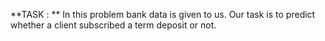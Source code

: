 **TASK : ** In this problem bank data is given to us. Our task is to predict whether a client subscribed a term deposit or not.
